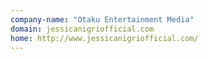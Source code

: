 ```yaml
---
company-name: "Otaku Entertainment Media"
domain: jessicanigriofficial.com
home: http://www.jessicanigriofficial.com/
---
```




